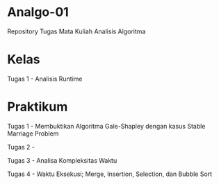 # Analgo-01
Repository Tugas Mata Kuliah Analisis Algoritma

# Kelas
Tugas 1 - Analisis Runtime

# Praktikum
Tugas 1 - Membuktikan Algoritma Gale-Shapley dengan kasus Stable Marriage Problem

Tugas 2 -

Tugas 3 - Analisa Kompleksitas Waktu

Tugas 4 - Waktu Eksekusi; Merge, Insertion, Selection, dan Bubble Sort
